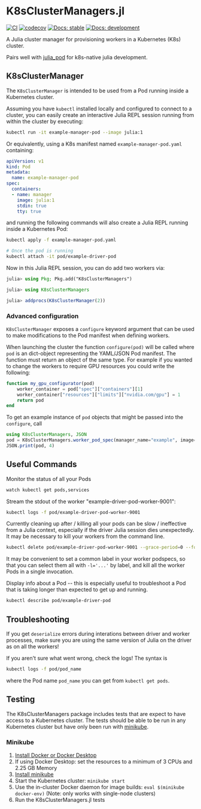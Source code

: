 # K8sClusterManagers.jl

[![CI](https://github.com/beacon-biosignals/K8sClusterManagers.jl/actions/workflows/CI.yml/badge.svg)](https://github.com/beacon-biosignals/K8sClusterManagers.jl/actions/workflows/CI.yml)
[![codecov](https://codecov.io/gh/beacon-biosignals/K8sClusterManagers.jl/branch/main/graph/badge.svg?token=MG8ZO4APDI)](https://codecov.io/gh/beacon-biosignals/K8sClusterManagers.jl)
[![Docs: stable](https://img.shields.io/badge/docs-stable-blue.svg)](https://beacon-biosignals.github.io/K8sClusterManagers.jl/stable)
[![Docs: development](https://img.shields.io/badge/docs-dev-blue.svg)](https://beacon-biosignals.github.io/K8sClusterManagers.jl/dev)

A Julia cluster manager for provisioning workers in a Kubernetes (K8s) cluster.

Pairs well with [julia_pod](https://github.com/beacon-biosignals/julia_pod) for k8s-native julia development.

## K8sClusterManager

The `K8sClusterManager` is intended to be used from a Pod running inside a Kubernetes
cluster.

Assuming you have `kubectl` installed locally and configured to connect to a cluster, you
can easily create an interactive Julia REPL session running from within the cluster by
executing:

```sh
kubectl run -it example-manager-pod --image julia:1
```

Or equivalently, using a K8s manifest named `example-manager-pod.yaml` containing:

```yaml
apiVersion: v1
kind: Pod
metadata:
  name: example-manager-pod
spec:
  containers:
  - name: manager
    image: julia:1
    stdin: true
    tty: true
```

and running the following commands will also create a Julia REPL running inside a Kubernetes
Pod:

```sh
kubectl apply -f example-manager-pod.yaml

# Once the pod is running
kubectl attach -it pod/example-driver-pod
```

Now in this Julia REPL session, you can do add two workers via:

```julia
julia> using Pkg; Pkg.add("K8sClusterManagers")

julia> using K8sClusterManagers

julia> addprocs(K8sClusterManager(2))
```

### Advanced configuration

`K8sClusterManager` exposes a `configure` keyword argument that can be used to make
modifications to the Pod manifest when defining workers.

When launching the cluster the function `configure(pod)` will be called where `pod` is an
dict-object representing the YAML/JSON Pod manifest. The function must return an object of
the same type. For example if you wanted to change the workers to require GPU resources you
could write the following:

```julia
function my_gpu_configurator(pod)
    worker_container = pod["spec"]["containers"][1]
    worker_container["resources"]["limits"]["nvidia.com/gpu"] = 1
    return pod
end
```

To get an example instance of `pod` objects that might be passed into the `configure`, call

```julia
using K8sClusterManagers, JSON
pod = K8sClusterManagers.worker_pod_spec(manager_name="example", image="julia", cmd=`julia`)
JSON.print(pod, 4)
```

## Useful Commands

Monitor the status of all your Pods
```sh
watch kubectl get pods,services
```

Stream the stdout of the worker "example-driver-pod-worker-9001":
```sh
kubectl logs -f pod/example-driver-pod-worker-9001
```

Currently cleaning up after / killing all your pods can be slow / ineffective from a Julia
context, especially if the driver Julia session dies unexpectedly. It may be necessary to
kill your workers from the command line.
```sh
kubectl delete pod/example-driver-pod-worker-9001 --grace-period=0 --force=true
```
It may be convenient to set a common label in your worker podspecs, so that you can select
them all with `-l='...'` by label, and kill all the worker Pods in a single invocation.

Display info about a Pod -- this is especially useful to troubleshoot a Pod that is taking
longer than expected to get up and running.
```sh
kubectl describe pod/example-driver-pod
```

## Troubleshooting

If you get `deserialize` errors during interations between driver and worker processes, make
sure you are using the same version of Julia on the driver as on all the workers!

If you aren't sure what went wrong, check the logs! The syntax is
```bash
kubectl logs -f pod/pod_name
```
where the Pod name `pod_name` you can get from `kubectl get pods`.

## Testing

The K8sClusterManagers package includes tests that are expect to have access to a Kubernetes
cluster. The tests should be able to be run in any Kubernetes cluster but have only been
run with [minikube](https://minikube.sigs.k8s.io/).

### Minikube

1. [Install Docker or Docker Desktop](https://docs.docker.com/get-docker/)
2. If using Docker Desktop: set the resources to a minimum of 3 CPUs and 2.25 GB Memory
3. [Install minikube](https://minikube.sigs.k8s.io/docs/start/)
4. Start the Kubernetes cluster: `minikube start`
5. Use the in-cluster Docker daemon for image builds: `eval $(minikube docker-env)`
   (Note: only works with single-node clusters)
6. Run the K8sClusterManagers.jl tests
